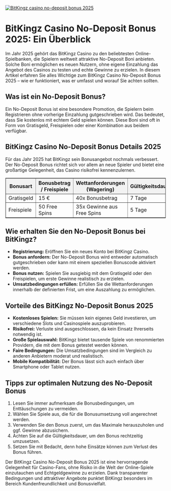 [![BitKingz casino no-deposit bonus 2025](https://123-caf.pages.dev/gitsignup.png)](https://vrmoo.ru/Bt82HjjY)

<h1>BitKingz Casino No-Deposit Bonus 2025: Ein Überblick</h1>  <p>Im Jahr 2025 gehört das BitKingz Casino zu den beliebtesten Online-Spielbanken, die Spielern weltweit attraktive No-Deposit Boni anbieten. Solche Boni ermöglichen es neuen Nutzern, ohne eigene Einzahlung das Angebot des Casinos zu testen und echte Gewinne zu erzielen. In diesem Artikel erfahren Sie alles Wichtige zum BitKingz Casino No-Deposit Bonus 2025 – wie er funktioniert, was er umfasst und worauf Sie achten sollten.</p>  <h2>Was ist ein No-Deposit Bonus?</h2>  <p>Ein No-Deposit Bonus ist eine besondere Promotion, die Spielern beim Registrieren ohne vorherige Einzahlung gutgeschrieben wird. Das bedeutet, dass Sie kostenlos mit echtem Geld spielen können. Diese Boni sind oft in Form von Gratisgeld, Freispielen oder einer Kombination aus beidem verfügbar.</p>  <h2>BitKingz Casino No-Deposit Bonus Details 2025</h2>  <p>Für das Jahr 2025 hat BitKingz sein Bonusangebot nochmals verbessert. Der No-Deposit Bonus richtet sich vor allem an neue Spieler und bietet eine großartige Gelegenheit, das Casino risikofrei kennenzulernen.</p>  <table border="1" cellpadding="8" cellspacing="0" style="border-collapse:collapse; width: 100%; max-width: 600px;">   <thead>     <tr style="background-color:#f2f2f2;">       <th>Bonusart</th>       <th>Bonusbetrag / Freispiele</th>       <th>Wettanforderungen (Wagering)</th>       <th>Gültigkeitsdauer</th>       <th>Maximaler Gewinn</th>     </tr>   </thead>   <tbody>     <tr>       <td>Gratisgeld</td>       <td>15 €</td>       <td>40x Bonusbetrag</td>       <td>7 Tage</td>       <td>100 €</td>     </tr>     <tr>       <td>Freispiele</td>       <td>50 Free Spins</td>       <td>35x Gewinne aus Free Spins</td>       <td>5 Tage</td>       <td>150 €</td>     </tr>   </tbody> </table>  <h2>Wie erhalten Sie den No-Deposit Bonus bei BitKingz?</h2>  <ul>   <li><strong>Registrierung:</strong> Eröffnen Sie ein neues Konto bei BitKingz Casino.</li>   <li><strong>Bonus anfordern:</strong> Der No-Deposit Bonus wird entweder automatisch gutgeschrieben oder kann mit einem speziellen Bonuscode aktiviert werden.</li>   <li><strong>Bonus nutzen:</strong> Spielen Sie ausgiebig mit dem Gratisgeld oder den Freispielen, um erste Gewinne realistisch zu erzielen.</li>   <li><strong>Umsatzbedingungen erfüllen:</strong> Erfüllen Sie die Wettanforderungen innerhalb der definierten Frist, um eine Auszahlung zu ermöglichen.</li> </ul>  <h2>Vorteile des BitKingz No-Deposit Bonus 2025</h2>  <ul>   <li><strong>Kostenloses Spielen:</strong> Sie müssen kein eigenes Geld investieren, um verschiedene Slots und Casinospiele auszuprobieren.</li>   <li><strong>Risikofrei:</strong> Verluste sind ausgeschlossen, da kein Einsatz Ihrerseits notwendig ist.</li>   <li><strong>Große Spielauswahl:</strong> BitKingz bietet tausende Spiele von renommierten Providern, die mit dem Bonus getestet werden können.</li>   <li><strong>Faire Bedingungen:</strong> Die Umsatzbedingungen sind im Vergleich zu anderen Anbietern moderat und realistisch.</li>   <li><strong>Mobile Kompatibilität:</strong> Der Bonus lässt sich auch einfach über Smartphone oder Tablet nutzen.</li> </ul>  <h2>Tipps zur optimalen Nutzung des No-Deposit Bonus</h2>  <ol>   <li>Lesen Sie immer aufmerksam die Bonusbedingungen, um Enttäuschungen zu vermeiden.</li>   <li>Wählen Sie Spiele aus, die für die Bonusumsetzung voll angerechnet werden.</li>   <li>Verwenden Sie den Bonus zuerst, um das Maximale herauszuholen und ggf. Gewinne abzusichern.</li>   <li>Achten Sie auf die Gültigkeitsdauer, um den Bonus rechtzeitig umzusetzen.</li>   <li>Setzen Sie mit Bedacht, denn hohe Einsätze können zum Verlust des Bonus führen.</li> </ol>  <p>Der BitKingz Casino No-Deposit Bonus 2025 ist eine hervorragende Gelegenheit für Casino-Fans, ohne Risiko in die Welt der Online-Spiele einzutauchen und Echtgeldgewinne zu erzielen. Dank transparenter Bedingungen und attraktiver Angebote punktet BitKingz besonders im Bereich Kundenfreundlichkeit und Bonusvielfalt.</p>